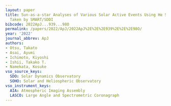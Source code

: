 ```yaml
---
layout: paper
title: Sun-as-a-star Analyses of Various Solar Active Events Using Hα Spectral Images
  Taken by SMART/SDDI
bibcode: 2022ApJ...939...98O
permalink: /papers/2022/ApJ/2022ApJ%2E%2E%2E939%2E%2E%2E98O/
year: '2022'
journal_abbrev: ApJ
authors:
- Otsu, Takato
- Asai, Ayumi
- Ichimoto, Kiyoshi
- Ishii, Takako T.
- Namekata, Kosuke
vso_source_keys:
  SDO: Solar Dynamics Observatory
  SOHO: Solar and Heliospheric Observatory
vso_instrument_keys:
  AIA: Atmospheric Imaging Assembly
  LASCO: Large Angle and Spectrometric Coronagraph
---
```

